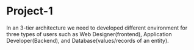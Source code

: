 # Project-1

In an 3-tier architecture we need to developed different environment for three types of users such as Web Designer(frontend), Application Developer(Backend), and Database(values/records of an entity).
